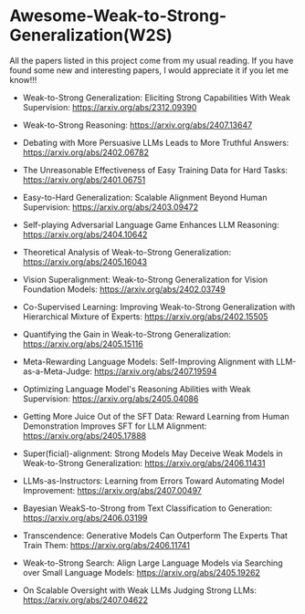 # Awesome-Weak-to-Strong-Generalization(W2S)
All the papers listed in this project come from my usual reading.
If you have found some new and interesting papers, I would appreciate it if you let me know!!! 

- Weak-to-Strong Generalization: Eliciting Strong Capabilities With Weak Supervision: https://arxiv.org/abs/2312.09390 

- Weak-to-Strong Reasoning: https://arxiv.org/abs/2407.13647

- Debating with More Persuasive LLMs Leads to More Truthful Answers: https://arxiv.org/abs/2402.06782

- The Unreasonable Effectiveness of Easy Training Data for Hard Tasks: https://arxiv.org/abs/2401.06751

- Easy-to-Hard Generalization: Scalable Alignment Beyond Human Supervision: https://arxiv.org/abs/2403.09472

- Self-playing Adversarial Language Game Enhances LLM Reasoning: https://arxiv.org/abs/2404.10642

- Theoretical Analysis of Weak-to-Strong Generalization: https://arxiv.org/abs/2405.16043

- Vision Superalignment: Weak-to-Strong Generalization for Vision Foundation Models: https://arxiv.org/abs/2402.03749

- Co-Supervised Learning: Improving Weak-to-Strong Generalization with Hierarchical Mixture of Experts: https://arxiv.org/abs/2402.15505

- Quantifying the Gain in Weak-to-Strong Generalization: https://arxiv.org/abs/2405.15116

- Meta-Rewarding Language Models: Self-Improving Alignment with LLM-as-a-Meta-Judge: https://arxiv.org/abs/2407.19594

- Optimizing Language Model's Reasoning Abilities with Weak Supervision: https://arxiv.org/abs/2405.04086

- Getting More Juice Out of the SFT Data: Reward Learning from Human Demonstration Improves SFT for LLM Alignment: https://arxiv.org/abs/2405.17888

- Super(ficial)-alignment: Strong Models May Deceive Weak Models in Weak-to-Strong Generalization: https://arxiv.org/abs/2406.11431

- LLMs-as-Instructors: Learning from Errors Toward Automating Model Improvement: https://arxiv.org/abs/2407.00497

- Bayesian WeakS-to-Strong from Text Classification to Generation: https://arxiv.org/abs/2406.03199

- Transcendence: Generative Models Can Outperform The Experts That Train Them: https://arxiv.org/abs/2406.11741

- Weak-to-Strong Search: Align Large Language Models via Searching over Small Language Models: https://arxiv.org/abs/2405.19262

- On Scalable Oversight with Weak LLMs Judging Strong LLMs: https://arxiv.org/abs/2407.04622
